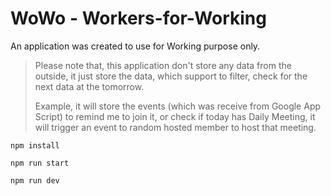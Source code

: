 # WoWo - Workers-for-Working

An application was created to use for Working purpose only.

> Please note that, this application don't store any data from the outside, it just store the data, which support to filter, check for the next data at the tomorrow.
>
> Example, it will store the events (which was receive from Google App Script) to remind me to join it, or check if today has Daily Meeting, it will trigger an event to random hosted member to host that meeting.

```
npm install
```

```
npm run start
```

```
npm run dev
```
